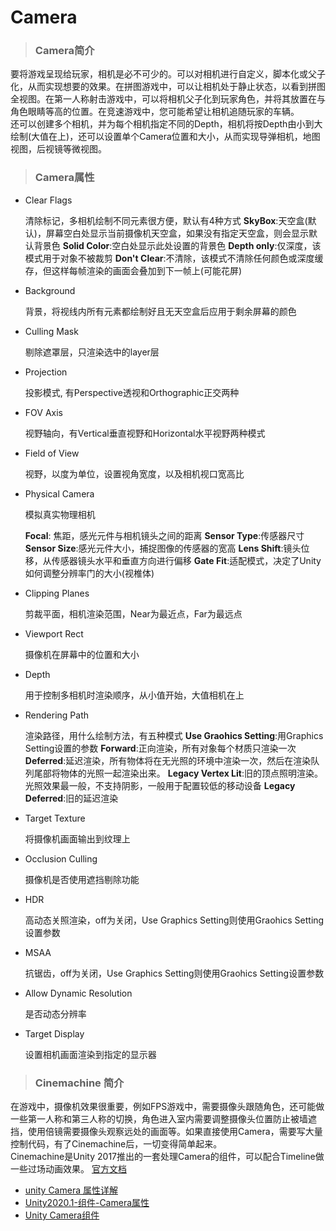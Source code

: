 # Camera

> ### Camera简介

要将游戏呈现给玩家，相机是必不可少的。可以对相机进行自定义，脚本化或父子化，从而实现想要的效果。在拼图游戏中，可以让相机处于静止状态，以看到拼图全视图。在第一人称射击游戏中，可以将相机父子化到玩家角色，并将其放置在与角色眼睛等高的位置。在竞速游戏中，您可能希望让相机追随玩家的车辆。   
还可以创建多个相机，并为每个相机指定不同的Depth，相机将按Depth由小到大绘制(大值在上)，还可以设置单个Camera位置和大小，从而实现导弹相机，地图视图，后视镜等微视图。   

> ### Camera属性

* Clear Flags
	
	清除标记，多相机绘制不同元素很方便，默认有4种方式
	**SkyBox**:天空盒(默认)，屏幕空白处显示当前摄像机天空盒，如果没有指定天空盒，则会显示默认背景色
	**Solid Color**:空白处显示此处设置的背景色
	**Depth only**:仅深度，该模式用于对象不被裁剪
	**Don't Clear**:不清除，该模式不清除任何颜色或深度缓存，但这样每帧渲染的画面会叠加到下一帧上(可能花屏)

* Background

	背景，将视线内所有元素都绘制好且无天空盒后应用于剩余屏幕的颜色 
* Culling Mask 

	剔除遮罩层，只渲染选中的layer层
* Projection 
 
	投影模式, 有Perspective透视和Orthographic正交两种

* FOV Axis

	视野轴向，有Vertical垂直视野和Horizontal水平视野两种模式
	
* Field of View

	视野，以度为单位，设置视角宽度，以及相机视口宽高比

* Physical Camera
	
	模拟真实物理相机
	
	**Focal**: 焦距，感光元件与相机镜头之间的距离
	**Sensor Type**:传感器尺寸
	**Sensor Size**:感光元件大小，捕捉图像的传感器的宽高
	**Lens Shift**:镜头位移，从传感器镜头水平和垂直方向进行偏移
	**Gate Fit**:适配模式，决定了Unity如何调整分辨率门的大小(视椎体)

* Clipping Planes

	剪裁平面，相机渲染范围，Near为最近点，Far为最远点
	
* Viewport Rect 

	摄像机在屏幕中的位置和大小
	
* Depth
	
	用于控制多相机时渲染顺序，从小值开始，大值相机在上
	
* Rendering Path

	渲染路径，用什么绘制方法，有五种模式
	**Use Graohics Setting**:用Graphics Setting设置的参数
	**Forward**:正向渲染，所有对象每个材质只渲染一次
	**Deferred**:延迟渲染，所有物体将在无光照的环境中渲染一次，然后在渲染队列尾部将物体的光照一起渲染出来。
	**Legacy Vertex Lit**:旧的顶点照明渲染。光照效果最一般，不支持阴影，一般用于配置较低的移动设备
	**Legacy Deferred**:旧的延迟渲染
	
* Target Texture

	将摄像机画面输出到纹理上
	
* Occlusion Culling

	摄像机是否使用遮挡剔除功能

* HDR

	高动态关照渲染，off为关闭，Use Graphics Setting则使用Graohics Setting设置参数
	
* MSAA

	抗锯齿，off为关闭，Use Graphics Setting则使用Graohics Setting设置参数
	
* Allow Dynamic Resolution

	是否动态分辨率
	
* Target Display

	设置相机画面渲染到指定的显示器
	

> ### Cinemachine 简介

在游戏中，摄像机效果很重要，例如FPS游戏中，需要摄像头跟随角色，还可能做一些第一人称和第三人称的切换，角色进入室内需要调整摄像头位置防止被墙遮挡，使用倍镜需要摄像头观察远处的画面等。如果直接使用Camera，需要写大量控制代码，有了Cinemachine后，一切变得简单起来。   
Cinemachine是Unity 2017推出的一套处理Camera的组件，可以配合Timeline做一些过场动画效果。
[官方文档](https://docs.unity3d.com/Packages/com.unity.cinemachine@2.6/manual/index.html)


* [unity Camera 属性详解](https://blog.csdn.net/qq_34307432/article/details/79277897)
* [Unity2020.1-组件-Camera属性](https://www.pianshen.com/article/81381929455/)
* [Unity Camera组件](https://gameinstitute.qq.com/community/detail/124652)


